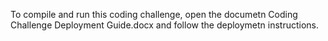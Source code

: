 To compile and run this coding challenge, open the documetn Coding Challenge Deployment Guide.docx and follow the deploymetn instructions.
